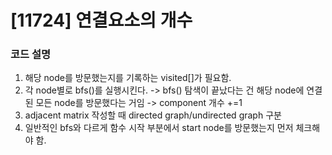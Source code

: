 # [11724] 연결요소의 개수

### 코드 설명

1. 해당 node를 방문했는지를 기록하는 visited[]가 필요함.
2. 각 node별로 bfs()를 실행시킨다.
   -> bfs() 탐색이 끝났다는 건 해당 node에 연결된 모든 node를 방문했다는 거임
   -> component 개수 +=1
3. adjacent matrix 작성할 때 directed graph/undirected graph 구분
4. 일반적인 bfs와 다르게 함수 시작 부분에서 start node를 방문했는지 먼저 체크해야 함.
